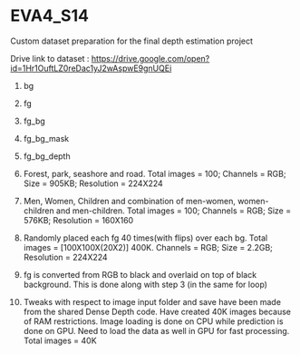 # EVA4_S14
Custom dataset preparation for the final depth estimation project

Drive link to dataset : https://drive.google.com/open?id=1Hr1OuftLZ0reDac1yJ2wAspwE9gnUQEi
1) bg
2) fg
3) fg_bg
4) fg_bg_mask
5) fg_bg_depth

1) Forest, park, seashore and road. Total images = 100; Channels = RGB; Size = 905KB; Resolution = 224X224
2) Men, Women, Children and combination of men-women, women-children and men-children. Total images = 100; Channels = RGB; Size = 576KB; Resolution = 160X160
3) Randomly placed each fg 40 times(with flips) over each bg. Total images = [100X100X(20X2)] 400K. Channels = RGB; Size = 2.2GB; Resolution = 224X224
4) fg is converted from RGB to black and overlaid on top of black background. This is done along with step 3 (in the same for loop)
5) Tweaks with respect to image input folder and save have been made from the shared Dense Depth code. Have created 40K images because of RAM restrictions. Image loading is done on CPU while prediction is done on GPU. Need to load the data as well in GPU for fast processing.
Total images = 40K

